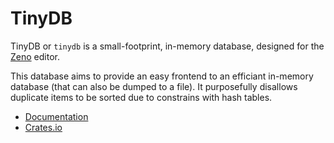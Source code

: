 # TinyDB

TinyDB or `tinydb` is a small-footprint, in-memory database, designed for the [Zeno](https://gitlab.com/zeno-src/zeno) editor.

This database aims to provide an easy frontend to an efficiant in-memory database (that can also be dumped to a file). It purposefully disallows duplicate items to be sorted due to constrains with hash tables.

- [Documentation](https://docs.rs/tinydb)
- [Crates.io](https://crates.io/crates/tinydb)
